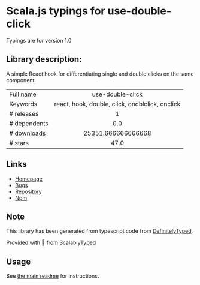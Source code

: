 
# Scala.js typings for use-double-click

Typings are for version 1.0

## Library description:
A simple React hook for differentiating single and double clicks on the same component.

|                    |                 |
| ------------------ | :-------------: |
| Full name          | use-double-click |
| Keywords           | react, hook, double, click, ondblclick, onclick |
| # releases         | 1 |
| # dependents       | 0.0 |
| # downloads        | 25351.666666666668 |
| # stars            | 47.0 |

## Links
- [Homepage](https://timellenberger.com/)
- [Bugs](https://github.com/tim-soft/use-double-click/issues)
- [Repository](https://github.com/tim-soft/use-double-click)
- [Npm](https://www.npmjs.com/package/use-double-click)
    


## Note
This library has been generated from typescript code from [DefinitelyTyped](https://definitelytyped.org).

Provided with :purple_heart: from [ScalablyTyped](https://github.com/oyvindberg/ScalablyTyped)

## Usage
See [the main readme](../../readme.md) for instructions.


